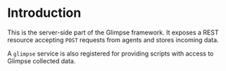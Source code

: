 Introduction
============

This is the server-side part of the Glimpse framework. It exposes a REST resource accepting `POST` requests from agents and stores incoming data.

A `glimpse` service is also registered for providing scripts with access to Glimpse collected data.

